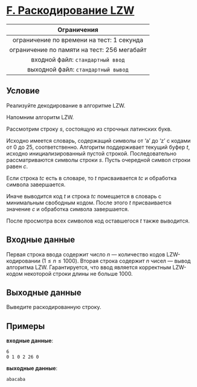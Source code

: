 # [F. Раскодирование LZW](F.java)

| Ограничения                                 |
|:-------------------------------------------:|
| ограничение по времени на тест: 1 секунда   |
| ограничение по памяти на тест: 256 мегабайт |
| входной файл: `стандартный ввод`            |
| выходной файл: `стандартный вывод`          |

## Условие

Реализуйте декодирование в алгоритме LZW.

Напомним алгоритм LZW.

Рассмотрим строку $s$, состоящую из строчных латинских букв.

Исходно имеется словарь, содержащий символы от ‘a’ до ‘z’ с кодами от 0 до 25, соответственно. Алгоритм поддерживает текущий буфер $t$, исходно инициализированный пустой строкой. Последовательно рассматриваются символы строки $s$. Пусть очередной символ строки равен $c$.

Если строка $tc$ есть в словаре, то $t$ присваивается $tc$ и обработка символа завершается.

Иначе выводится код $t$ и строка $tc$ помещается в словарь с минимальным свободным кодом. После этого $t$ присваивается значение $c$ и обработка символа завершается.

После просмотра всех символов код оставшегося $t$ также выводится.

## Входные данные

Первая строка ввода содержит число $n$ — количество кодов LZW-кодировании $(1 \leqslant n \leqslant 1000)$. Вторая строка содержит $n$ чисел — вывод алгоритма LZW. Гарантируется, что ввод является корректным LZW-кодом некоторой строки длины не больше 1000.

## Выходные данные

Выведите раскодированную строку.

## Примеры

**входные данные**:

```text
6
0 1 0 2 26 0
```

**выходные данные**:

```text
abacaba
```
